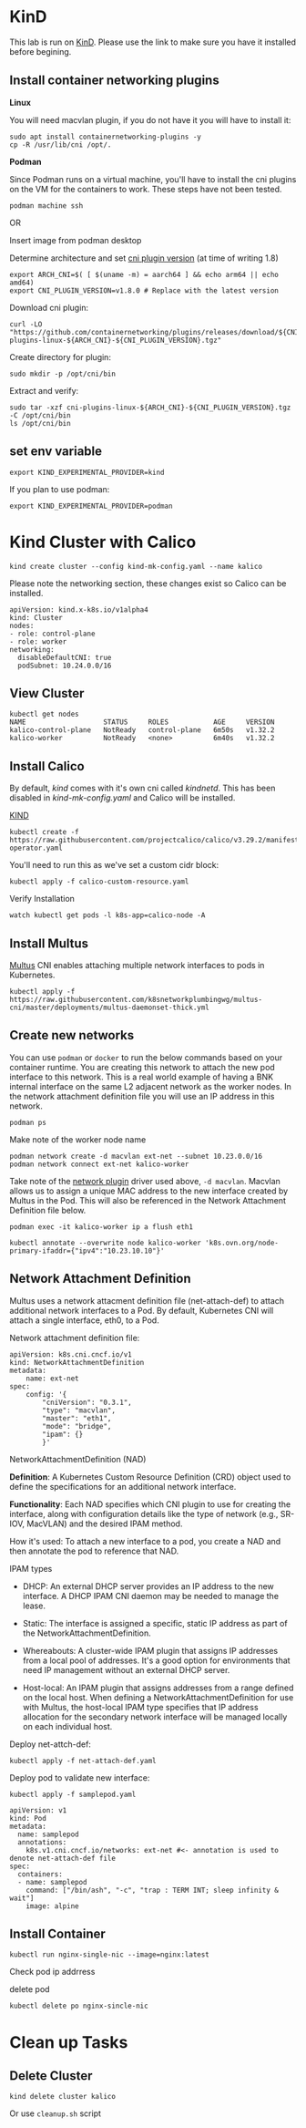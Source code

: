 # KinD

This lab is run on [KinD](https://kind.sigs.k8s.io/docs/user/quick-start/). Please use the link to make sure you have it installed before begining.

## Install container networking plugins

**Linux**

You will need macvlan plugin, if you do not have it you will have to install it:

```
sudo apt install containernetworking-plugins -y 
cp -R /usr/lib/cni /opt/.
```
**Podman**

Since Podman runs on a virtual machine, you'll have to install the cni plugins on the VM for the containers to work. These steps have not been tested.

```
podman machine ssh
```
OR

Insert image from podman desktop

Determine architecture and set [cni plugin version](https://github.com/containernetworking/plugins/releases) (at time of writing 1.8)
```
export ARCH_CNI=$( [ $(uname -m) = aarch64 ] && echo arm64 || echo amd64)
export CNI_PLUGIN_VERSION=v1.8.0 # Replace with the latest version
```

Download cni plugin:

```
curl -LO "https://github.com/containernetworking/plugins/releases/download/${CNI_PLUGIN_VERSION}/cni-plugins-linux-${ARCH_CNI}-${CNI_PLUGIN_VERSION}.tgz"
```

Create directory for plugin:

```
sudo mkdir -p /opt/cni/bin
```

Extract and verify:

```
sudo tar -xzf cni-plugins-linux-${ARCH_CNI}-${CNI_PLUGIN_VERSION}.tgz -C /opt/cni/bin
ls /opt/cni/bin
```

## set env variable

```
export KIND_EXPERIMENTAL_PROVIDER=kind
```

If you plan to use podman:

```
export KIND_EXPERIMENTAL_PROVIDER=podman
```

# Kind Cluster with Calico

```
kind create cluster --config kind-mk-config.yaml --name kalico
```

Please note the networking section, these changes exist so Calico can be installed.

```
apiVersion: kind.x-k8s.io/v1alpha4
kind: Cluster
nodes:
- role: control-plane
- role: worker
networking:
  disableDefaultCNI: true
  podSubnet: 10.24.0.0/16
```

## View Cluster

```
kubectl get nodes
NAME                   STATUS     ROLES           AGE     VERSION
kalico-control-plane   NotReady   control-plane   6m50s   v1.32.2
kalico-worker          NotReady   <none>          6m40s   v1.32.2
```

## Install Calico

By default, *kind* comes with it's own cni called *kindnetd*. This has been disabled in *kind-mk-config.yaml* and Calico will be installed.


[KIND](https://www.tigera.io/project-calico/)

```
kubectl create -f https://raw.githubusercontent.com/projectcalico/calico/v3.29.2/manifests/tigera-operator.yaml
```

You'll need to run this as we've set a custom cidr block:

```
kubectl apply -f calico-custom-resource.yaml
```

Verify Installation

```
watch kubectl get pods -l k8s-app=calico-node -A
```

## Install Multus

[Multus](https://github.com/k8snetworkplumbingwg/multus-cni) CNI enables attaching multiple network interfaces to pods in Kubernetes.

```
kubectl apply -f https://raw.githubusercontent.com/k8snetworkplumbingwg/multus-cni/master/deployments/multus-daemonset-thick.yml
```
## Create new networks


You can use `podman` or `docker` to run the below commands based on your container runtime. You are creating this network to attach the new pod interface to this network. This is a real world example of having a BNK internal interface on the same L2 adjacent network as the worker nodes. In the network attachment definition file you will use an IP address in this network.

```
podman ps
```

Make note of the worker node name

```
podman network create -d macvlan ext-net --subnet 10.23.0.0/16
podman network connect ext-net kalico-worker
```

Take note of the [network plugin](https://github.com/containernetworking/plugins) driver used above, `-d macvlan`. Macvlan allows us to assign a unique MAC address to the new interface created by Multus in the Pod. This will also be referenced in the Network Attachment Definition file below.

```
podman exec -it kalico-worker ip a flush eth1
```

```
kubectl annotate --overwrite node kalico-worker 'k8s.ovn.org/node-primary-ifaddr={"ipv4":"10.23.10.10"}'
```

## Network Attachment Definition

Multus uses a network attacment definition file (net-attach-def) to attach additional network interfaces to a Pod. By default, Kubernetes CNI will attach a single
interface, eth0, to a Pod.

Network attachment definition file:

```
apiVersion: k8s.cni.cncf.io/v1
kind: NetworkAttachmentDefinition
metadata:
	name: ext-net
spec:
	config: '{
		"cniVersion": "0.3.1",
		"type": "macvlan",
		"master": "eth1",
		"mode": "bridge",
		"ipam": {}
		}'
```

NetworkAttachmentDefinition (NAD)

**Definition**: A Kubernetes Custom Resource Definition (CRD) object used to define the specifications for an additional network interface.  

**Functionality**: Each NAD specifies which CNI plugin to use for creating the interface, along with configuration details like the type of network (e.g., SR-IOV, MacVLAN) and the desired IPAM method.  

How it's used: To attach a new interface to a pod, you create a NAD and then annotate the pod to reference that NAD. 

IPAM types

- DHCP: An external DHCP server provides an IP address to the new interface. A DHCP IPAM CNI daemon may be needed to manage the lease.
  
- Static: The interface is assigned a specific, static IP address as part of the NetworkAttachmentDefinition.
  
- Whereabouts: A cluster-wide IPAM plugin that assigns IP addresses from a local pool of addresses. It's a good option for environments that need IP management without an external DHCP server.
   
- Host-local: An IPAM plugin that assigns addresses from a range defined on the local host. When defining a NetworkAttachmentDefinition for use with Multus, the host-local IPAM type specifies that IP address allocation for the secondary network interface will be managed locally on each individual host.


Deploy net-attch-def:

```
kubectl apply -f net-attach-def.yaml
```

Deploy pod to validate new interface:

```
kubectl apply -f samplepod.yaml
```

```
apiVersion: v1
kind: Pod
metadata:
  name: samplepod
  annotations:
    k8s.v1.cni.cncf.io/networks: ext-net #<- annotation is used to denote net-attach-def file
spec:
  containers:
  - name: samplepod
    command: ["/bin/ash", "-c", "trap : TERM INT; sleep infinity & wait"]
    image: alpine
```

## Install Container

```
kubectl run nginx-single-nic --image=nginx:latest
```

Check pod ip addrress

delete pod 

```
kubectl delete po nginx-sincle-nic
```

# Clean up Tasks

## Delete Cluster

```
kind delete cluster kalico
```
Or use `cleanup.sh` script
